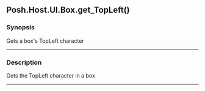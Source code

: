 Posh.Host.UI.Box.get_TopLeft()
------------------------------

### Synopsis
Gets a box's TopLeft character

---

### Description

Gets the TopLeft character in a box

---
